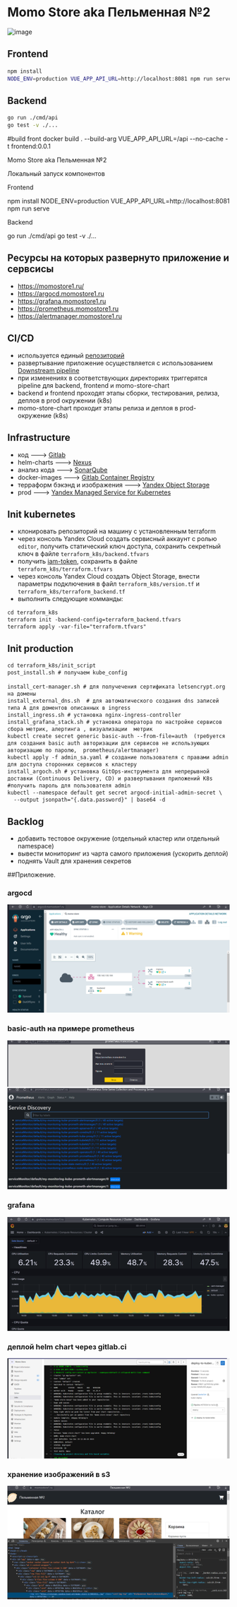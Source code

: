 # Momo Store aka Пельменная №2

<img width="900" alt="image" src="https://user-images.githubusercontent.com/9394918/167876466-2c530828-d658-4efe-9064-825626cc6db5.png">

## Frontend

```bash
npm install
NODE_ENV=production VUE_APP_API_URL=http://localhost:8081 npm run serve
```

## Backend

```bash
go run ./cmd/api
go test -v ./... 
```


#build front
docker build . --build-arg  VUE_APP_API_URL=/api --no-cache -t frontend:0.0.1



Momo Store aka Пельменная №2

Локальный запуск компонентов

Frontend

npm install
NODE_ENV=production VUE_APP_API_URL=http://localhost:8081 npm run serve



Backend

go run ./cmd/api
go test -v ./... 

## Ресурсы на которых развернуто приложение и сервсисы

- https://momostore1.ru/
- https://argocd.momostore1.ru
- https://grafana.momostore1.ru
- https://prometheus.momostore1.ru
- https://alertmanager.momostore1.ru

## CI/CD

- используется единый [репозиторий](https://gitlab.praktikum-services.ru/std-019-032/momo-store/)
- развертывание приложение осуществляется с использованием [Downstream pipeline](https://docs.gitlab.com/ee/ci/pipelines/downstream_pipelines.html#parent-child-pipelines) 
- при изменениях в соответствующих директориях триггерятся pipeline для backend, frontend и momo-store-chart
- backend и frontend проходят этапы сборки, тестирования, релиза, деплоя в  prod окружении (k8s)
- momo-store-chart проходит этапы релиза и деплоя в prod-окружение (k8s)


## Infrastructure

- код ---> [Gitlab](https://gitlab.praktikum-services.ru/)
- helm-charts ---> [Nexus](https://nexus.praktikum-services.tech/)
- анализ кода ---> [SonarQube](https://sonarqube.praktikum-services.ru)
- docker-images ---> [Gitlab Container Registry](https://gitlab.praktikum-services.ru/std-019-032/momo-store/container_registry)
- терраформ бэкэнд и изображения  ---> [Yandex Object Storage](https://cloud.yandex.ru/services/storage)
- prod ---> [Yandex Managed Service for Kubernetes](https://cloud.yandex.ru/services/managed-kubernetes)

## Init kubernetes

- клонировать репозиторий на машину с установленным terraform
- через консоль Yandex Cloud создать сервисный аккаунт с ролью `editor`, получить статический ключ доступа, сохранить секретный ключ в файле `terraform_k8s/backend.tfvars`
- получить [iam-token](https://cloud.yandex.ru/docs/iam/operations/iam-token/create), сохранить в файле `terraform_k8s/terraform.tfvars`
- через консоль Yandex Cloud создать Object Storage, внести параметры подключения в файл `terraform_k8s/version.tf` и `terraform_k8s/terraform_backend.tf`
- выполнить следующие комманды:

```
cd terraform_k8s
terraform init -backend-config=terraform_backend.tfvars
terraform apply -var-file="terraform.tfvars"
```


## Init production
```
cd terraform_k8s/init_script
post_install.sh # получаем kube_config

install_cert-manager.sh # для получечения сертификата letsencrypt.org  на домены 
install_external_dns.sh  # для автоматического создания dns записей типа A для доментов описанных в ingress 
install_ingress.sh # установка nginx-ingress-controller
install_grafana_stack.sh # установка оператора по настройке сервисов сбора метрик, алертинга , визуализации  метрик
kubectl create secret generic basic-auth --from-file=auth  (требуется для создания basic auth авторизации для сервисов не использующих авторизацию по паролю,  prometheus/alertmanager)
kubectl apply -f admin_sa.yaml # создание пользователя с правами admin для доступа сторонних сервисов к кластеру
install_argoch.sh # установка GitOps-инструмента для непрерывной доставки (Continuous Delivery, CD) и развертывания приложений K8s
#получить пароль для пользователя admin 
kubectl --namespace default get secret argocd-initial-admin-secret \
  --output jsonpath="{.data.password}" | base64 -d
```


## Backlog

- добавить тестовое окружение (отдельный кластер или отдельный namespace)
- вывести мониторинг из чарта самого приложения (ускорить деплой)
- поднять Vault для хранения секретов

##Приложение.

### argocd
![image.png](./image.png)
### basic-auth на примере prometheus
![image-1.png](./image-1.png)
![image-2.png](./image-2.png)
### grafana
![image-3.png](./image-3.png)
### деплой helm chart через gitlab.ci
![image-4.png](./image-4.png)
### хранение изображений в s3
![image-5.png](./image-5.png)
